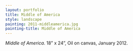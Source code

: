 ```yaml
---
layout: portfolio
title: Middle of America
style: landscape
painting: 2011-middleamerica.jpg
painting-title: Middle of America
---
```


_Middle of America_. 18” x 24”, Oil on canvas, January 2012.
